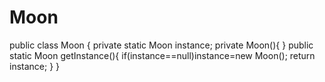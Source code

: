 # Moon
public class Moon {     private static Moon instance;     private Moon(){              }              public static Moon getInstance(){             if(instance==null)instance=new Moon();            return instance;      } }
